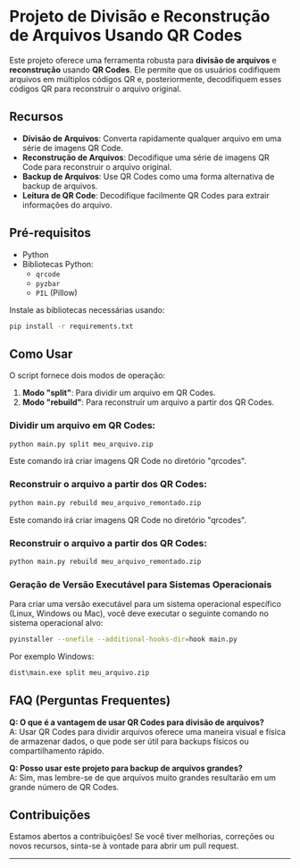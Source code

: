 # Projeto de Divisão e Reconstrução de Arquivos Usando QR Codes

Este projeto oferece uma ferramenta robusta para **divisão de arquivos** e **reconstrução** usando **QR Codes**. Ele permite que os usuários codifiquem arquivos em múltiplos códigos QR e, posteriormente, decodifiquem esses códigos QR para reconstruir o arquivo original.

## Recursos

- **Divisão de Arquivos**: Converta rapidamente qualquer arquivo em uma série de imagens QR Code.
- **Reconstrução de Arquivos**: Decodifique uma série de imagens QR Code para reconstruir o arquivo original.
- **Backup de Arquivos**: Use QR Codes como uma forma alternativa de backup de arquivos.
- **Leitura de QR Code**: Decodifique facilmente QR Codes para extrair informações do arquivo.

## Pré-requisitos

- Python
- Bibliotecas Python:
  - `qrcode`
  - `pyzbar`
  - `PIL` (Pillow)

Instale as bibliotecas necessárias usando:

```bash
pip install -r requirements.txt
```

## Como Usar

O script fornece dois modos de operação:

1. **Modo "split"**: Para dividir um arquivo em QR Codes.
2. **Modo "rebuild"**: Para reconstruir um arquivo a partir dos QR Codes.

### Dividir um arquivo em QR Codes:

```bash
python main.py split meu_arquivo.zip
```

Este comando irá criar imagens QR Code no diretório "qrcodes".

### Reconstruir o arquivo a partir dos QR Codes:

```bash
python main.py rebuild meu_arquivo_remontado.zip
```



Este comando irá criar imagens QR Code no diretório "qrcodes".

### Reconstruir o arquivo a partir dos QR Codes:

```bash
python main.py rebuild meu_arquivo_remontado.zip
```

### Geração de Versão Executável para Sistemas Operacionais

Para criar uma versão executável para um sistema operacional específico (Linux, Windows ou Mac), você deve executar o seguinte comando no sistema operacional alvo:

```bash
pyinstaller --onefile --additional-hooks-dir=hook main.py
```

Por exemplo Windows:
```bash
dist\main.exe split meu_arquivo.zip
```

## FAQ (Perguntas Frequentes)

**Q: O que é a vantagem de usar QR Codes para divisão de arquivos?**  
A: Usar QR Codes para dividir arquivos oferece uma maneira visual e física de armazenar dados, o que pode ser útil para backups físicos ou compartilhamento rápido.

**Q: Posso usar este projeto para backup de arquivos grandes?**  
A: Sim, mas lembre-se de que arquivos muito grandes resultarão em um grande número de QR Codes.

## Contribuições

Estamos abertos a contribuições! Se você tiver melhorias, correções ou novos recursos, sinta-se à vontade para abrir um pull request.

---
